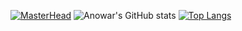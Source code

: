 [![MasterHead](https://i.ibb.co/FxtCB0R/banner.png)](https://github.com/anowarzz) ![Anowar's GitHub stats](https://github-readme-stats.vercel.app/api?username=anowarzz&show_icons=true&theme=radical) 
[![Top Langs](https://github-readme-stats.vercel.app/api/top-langs/?username=anowarzz&show_icons=true&theme=radical&langs_count=3)](https://github.com/anowarzz/github-readme-stats)
